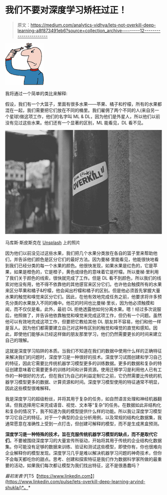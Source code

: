 # 我们不要对深度学习矫枉过正！

> 原文：<https://medium.com/analytics-vidhya/lets-not-overkill-deep-learning-a8f873491eb6?source=collection_archive---------12----------------------->

![](img/2bd691444c1f4d9e7c85d0e90691f4a4.png)

我将通过一个简单的类比来解释:

假设，我们有一个大篮子，里面有很多水果——苹果、橘子和柠檬，所有的水果都混在一起，我们需要把它们放在不同的桶里。我们雇佣了两个不同的人(来自另一个星球)做这项工作，他们的名字叫 ML & DL，因为他们是外星人，所以他们以前没有见过这些水果。他们还有一个显著的区别，ML 能看见，DL 看不见。

![](img/795605819a99cdf14092e62cdecbaaa6.png)

马库斯·斯皮斯克在 [Unsplash](https://unsplash.com?utm_source=medium&utm_medium=referral) 上的照片

因为他们以前没见过这些水果，我们把几个水果分类放在各自的篮子里来帮助他们，并告诉他们颜色是区分它们的最好方法。因为曼梯·里能看见，他能很快地看到我们已经分类的每一个水果的颜色。他很快发现，如果水果是红色的，它是苹果，如果是橙色的，它是橙子，黄色或绿色的意味着它是柠檬。所以曼梯·里利用了我们关于颜色的线索，很快就完成了工作。但是 DL 看不到颜色，所以我们的线索对他没有用，他不得不依靠他的其他感官来区分它们。也许他会触摸所有的水果来区分苹果和橘子&柠檬，他会闻出柠檬和橘子的区别。但是他必须首先掌握大量水果的触觉和嗅觉来区分它们。因此，在他有效地完成任务之前，他要求将许多预先分类的水果放入不同的桶中。他花的时间也比曼梯·里长，因为他必须触摸和闻，而不仅仅是看。此外，最初 DL 拒绝透露他如何分离水果。嗯！经过多次说服后，他照做了，并告诉他依靠触觉和嗅觉来完成这项工作，但仍有一个问题。虽然他可以有效地完成这项工作，但要把它教给其他 DL 朋友并不容易，他们和他一样是盲人。因为他们都需要建立自己对这种有区别的触觉和嗅觉的直觉和感知。因此，即使他们能够从已经这样做的朋友那里学习，他们仍然需要更长的时间来建立自己的理解。

这就是深度学习陷阱的本质。当我们不知道在我们的数据中使用什么样的正确特征来解决我们的问题时，深度学习是一种很好的技术。深度学习试图创建和学习自己的特征，因此它需要比传统机器学习模型更多的训练数据。更多的数据和复杂的特征创建意味着它需要更多的训练时间和计算资源。使用迁移学习是利用他人已有工作的一种很好的方式，但在我们为自己的利益定制它之前，它仍然需要比传统的机器学习模型更多的数据、计算资源和时间。深度学习模型使用的特征通常不明显，因此这些模型很难解释。

我是深度学习的超级粉丝，并将其用于复杂的任务，如自然语言处理和神经机器翻译。但我选择用它来完成语音、视觉、文本等“复杂”的任务。在数据如此非结构化和复杂的情况下，我不知道为我的模型提供什么样的功能。所以我让深度学习模型学习它自己的特征。对于一个典型的企业分析用例，以及常规的结构化数据集，我通常愿意在准确性上受到一点打击，但创建可解释的模型，而不是生成黑盒预测。

**深度学习是一种特殊的技术，旨在克服传统机器学习模型的缺点，而不是取代它们**。不要被围绕深度学习的大量宣传所驱动，开始将其用于传统的企业结构化数据集。你可能没有足够的数据来训练、验证和测试这些模型，即使你有，你也很难向企业解释你的模型发现。深度学习几乎是难以解决机器学习问题的神奇技术，但你不会每天都吃你的甜点。思考、创建和探索特征是我们作为数据科学家所做的最重要的活动，如果我们每次都让模型为我们找出特征，这不是很愚蠢吗？

*最初发表于*[T5【https://www.linkedin.com】](https://www.linkedin.com/pulse/lets-overkill-deep-learning-arvind-shukla/)*。*
